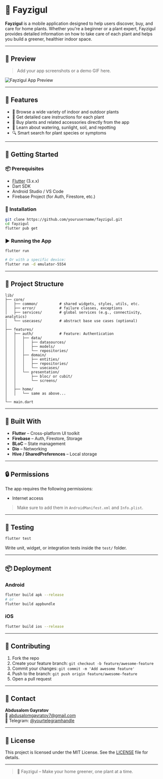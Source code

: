 # 🌿 Fayzigul

**Fayzigul** is a mobile application designed to help users discover, buy, and care for home plants. Whether you're a beginner or a plant expert, Fayzigul provides detailed information on how to take care of each plant and helps you build a greener, healthier indoor space.

---

## 📱 Preview

> Add your app screenshots or a demo GIF here.

![Fayzigul App Preview](screenshots/preview1.png)

---

## 🌱 Features

- 🌸 Browse a wide variety of indoor and outdoor plants  
- 📖 Get detailed care instructions for each plant  
- 🛒 Buy plants and related accessories directly from the app  
- 🧠 Learn about watering, sunlight, soil, and repotting  
- 🔍 Smart search for plant species or symptoms  

---

## 🚀 Getting Started

### 📦 Prerequisites

- [Flutter](https://flutter.dev/docs/get-started/install) (3.x.x)  
- Dart SDK  
- Android Studio / VS Code  
- Firebase Project (for Auth, Firestore, etc.)  

### 🧪 Installation

```bash
git clone https://github.com/yourusername/fayzigul.git
cd fayzigul
flutter pub get
```

### ▶️ Running the App

```bash
flutter run

# Or with a specific device:
flutter run -d emulator-5554
```

---

## 🔧 Project Structure

```text
lib/
├── core/
│   ├── common/          # shared widgets, styles, utils, etc.
│   ├── error/           # failure classes, exceptions
│   ├── services/        # global services (e.g., connectivity, analytics)
│   └── usecases/        # abstract base use cases (optional)
│
├── features/
│   ├── auth/            # Feature: Authentication
│   │   ├── data/
│   │   │   ├── datasources/
│   │   │   ├── models/
│   │   │   └── repositories/
│   │   ├── domain/
│   │   │   ├── entities/
│   │   │   ├── repositories/
│   │   │   └── usecases/
│   │   └── presentation/
│   │       ├── bloc/ or cubit/
│   │       └── screens/
│   │
│   ├── home/
│   │   └── same as above...
│
└── main.dart

```

---

## 🧰 Built With

- **Flutter** – Cross-platform UI toolkit
- **Firebase** – Auth, Firestore, Storage
- **BLoC** – State management
- **Dio** – Networking
- **Hive / SharedPreferences** – Local storage

---

## 🔒 Permissions

The app requires the following permissions:

- Internet access

> Make sure to add them in `AndroidManifest.xml` and `Info.plist`.

---

## 🧪 Testing

```bash
flutter test
```

Write unit, widget, or integration tests inside the `test/` folder.

---

## 📦 Deployment

### Android

```bash
flutter build apk --release
# or
flutter build appbundle
```

### iOS

```bash
flutter build ios --release
```

---

## 🤝 Contributing

1. Fork the repo  
2. Create your feature branch: `git checkout -b feature/awesome-feature`  
3. Commit your changes: `git commit -m 'Add awesome feature'`  
4. Push to the branch: `git push origin feature/awesome-feature`  
5. Open a pull request  

---

## 📧 Contact

**Abdusalom Gayratov**  
📧 [abdusalomgayratov7@gmail.com](mailto:abdusalomgayratov7@gmail.com)  
📱 Telegram: [@yourtelegramhandle](https://t.me/freedom999_16)  

---

## 📜 License

This project is licensed under the MIT License. See the [LICENSE](LICENSE) file for details.

---

> 🌿 Fayzigul – Make your home greener, one plant at a time.
